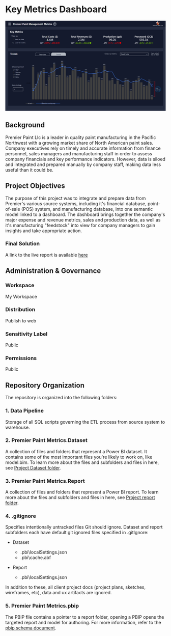 # Key Metrics Dashboard
![image](https://github.com/joelmsherman/Key-Metrics-Dashboard/blob/master/readme_image.png)

## Background
Premier Paint Llc is a leader in quality paint manufacturing in the Pacific Northwest with a growing market share of North American paint sales.  Company executives rely on timely and accurate information from finance personnel, sales managers and manufacturing staff in order to assess company financials and key performance indicators.  However, data is siloed and integrated and prepared manually by company staff, making data less useful than it could be.

## Project Objectives
The purpose of this project was to integrate and prepare data from Premier's various source systems, including it's financial database, point-of-sale (POS) system, and manufacturing database, into one semantic model linked to a dashboard.  The dashboard brings together the company's major expense and revenue metrics, sales and production data, as well as it's manufacturing "feedstock" into view for company managers to gain insights and take appropriate action.   

### Final Solution
A link to the live report is available [here](https://app.powerbi.com/view?r=eyJrIjoiZjAzNzMzNTAtMTY1My00MGZmLWE4MDgtZjM3M2IzZDYwZjY3IiwidCI6IjEwMmY4MzcyLTBlMWUtNDFhMy04ZWU4LTZhOTQ5NzAyZjcxNCJ9)

## Administration & Governance

### Workspace
My Workspace

### Distribution
Publish to web

### Sensitivity Label
Public

### Permissions
Public

## Repository Organization
The repository is organized into the following folders:

### 1. Data Pipeline
Storage of all SQL scripts governing the ETL process from source system to warehouse.

### 2. Premier Paint Metrics.Dataset
A collection of files and folders that represent a Power BI dataset. It contains some of the most important files you're likely to work on, like model.bim. To learn more about the files and subfolders and files in here, see [Project Dataset folder](https://learn.microsoft.com/en-us/power-bi/developer/projects/projects-dataset).

### 3. Premier Paint Metrics.Report
A collection of files and folders that represent a Power BI report. To learn more about the files and subfolders and files in here, see [Project report folder](https://learn.microsoft.com/en-us/power-bi/developer/projects/projects-report).

### 4. .gitignore
Specifies intentionally untracked files Git should ignore. Dataset and report subfolders each have default git ignored files specified in .gitIgnore:

* Dataset
    - .pbi\localSettings.json
    - .pbi\cache.abf

* Report
    - .pbi\localSettings.json

In addition to these, all client project docs (project plans, sketches, wireframes, etc), data and ux artifacts are ignored.

### 5. Premier Paint Metrics.pbip
The PBIP file contains a pointer to a report folder, opening a PBIP opens the targeted report and model for authoring. For more information, refer to the [pbip schema document](https://github.com/microsoft/powerbi-desktop-samples/blob/main/item-schemas/common/pbip.md).